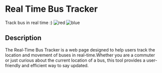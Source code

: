 <a name="readme-top"></a>
# Real Time Bus Tracker
   Track bus in real time :)
   ![red](https://github.com/bhavyac18/real-time-bus-tracker/assets/53191128/f33c7a2e-71a8-413f-b25c-dc02e5c45d36)
![blue](https://github.com/bhavyac18/real-time-bus-tracker/assets/53191128/891fddb7-610b-4766-9739-a99f385436af)

## Description
 The Real-Time Bus Tracker is a web page designed to help users track the location and movement of buses in real-time.Whether you are a commuter or just curious about the current location of a bus, this tool provides a user-friendly and efficient way to say updated. 
